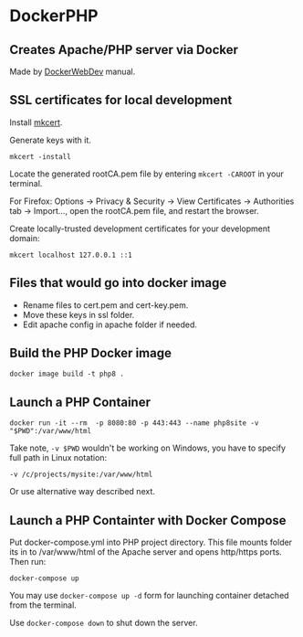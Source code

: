 # DockerPHP

## Creates Apache/PHP server via Docker

Made by [DockerWebDev](https://dockerwebdev.com/tutorials/docker-php-development/) manual.

## SSL certificates for local development

Install [mkcert](https://github.com/FiloSottile/mkcert#installation).

Generate keys with it.

    mkcert -install

Locate the generated rootCA.pem file by entering `mkcert -CAROOT` in your terminal. 
 
For Firefox: Options -> Privacy & Security -> View Certificates -> Authorities tab -> Import…, open the rootCA.pem file, and restart the browser.

Create locally-trusted development certificates for your development domain:

    mkcert localhost 127.0.0.1 ::1

## Files that would go into docker image

- Rename files to cert.pem and cert-key.pem.
- Move these keys in ssl folder.
- Edit apache config in apache folder if needed.

## Build the PHP Docker image 

    docker image build -t php8 .

## Launch a PHP Container

    docker run -it --rm  -p 8080:80 -p 443:443 --name php8site -v "$PWD":/var/www/html

Take note, `-v $PWD` wouldn't be working on Windows, you have to specify full path in Linux notation: 

    -v /c/projects/mysite:/var/www/html

Or use alternative way described next.

## Launch a PHP Containter with Docker Compose

Put docker-compose.yml into PHP project directory. This file mounts folder its in to /var/www/html of the Apache server and opens http/https ports. Then run:

    docker-compose up

You may use `docker-compose up -d` form for launching container detached from the terminal.
    
Use `docker-compose down` to shut down the server.

